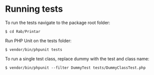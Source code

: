 # Running tests

To run the tests navigate to the package root folder:
```
$ cd Rab/Printar
```

Run PHP Unit on the tests folder:
```
$ vendor/bin/phpunit tests
```

To run a single test class, replace dummy with the test and class name:
```
$ vendor/bin/phpunit --filter DummyTest tests/DummyClassTest.php
```